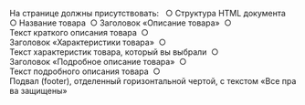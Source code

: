 На странице должны присутствовать:  
 ○ Структура HTML документа  
 ○ Название товара  
 ○ Заголовок «Описание товара» 
  ○ Текст краткого описания товара  
  ○ Заголовок «Характеристики товара»  
  ○ Текст характеристик товара, который вы выбрали  
  ○ Заголовок «Подробное описание товара»  
  ○ Текст подробного описания товара  
  ○ Подвал (footer), отделенный горизонтальной чертой, с текстом «Все права защищены»  